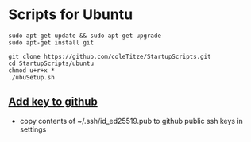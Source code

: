 # Scripts for Ubuntu
```
sudo apt-get update && sudo apt-get upgrade 
sudo apt-get install git
```
```
git clone https://github.com/coleTitze/StartupScripts.git
cd StartupScripts/ubuntu
chmod u+r+x *
./ubuSetup.sh
```
## [Add key to github](https://docs.github.com/en/github/authenticating-to-github/adding-a-new-ssh-key-to-your-github-account)
+ copy contents of ~/.ssh/id_ed25519.pub to github public ssh keys in settings
